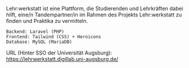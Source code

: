 Lehr:werkstatt ist eine Plattform, die Studierenden und Lehrkräften dabei hilft, eine/n Tandempartner/in im Rahmen des Projekts Lehr:werkstatt zu finden und Praktika zu vermitteln.

    Backend: Laravel (PHP)
    Frontend: Tailwind (CSS) + Heroicons
    Database: MySQL (MariaDB)

URL (Hinter SSO der Universität Augsburg): https://lehrwerkstatt.digillab.uni-augsburg.de/
